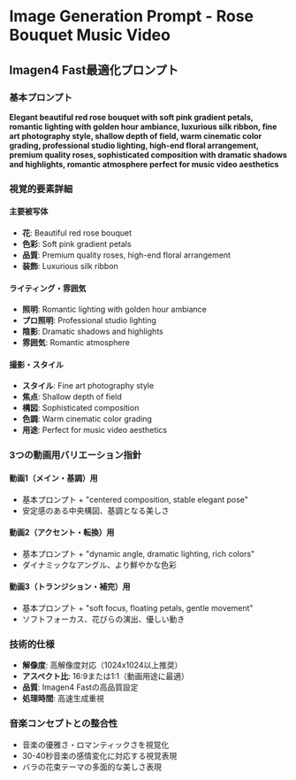 # Image Generation Prompt - Rose Bouquet Music Video

## Imagen4 Fast最適化プロンプト

### 基本プロンプト
**Elegant beautiful red rose bouquet with soft pink gradient petals, romantic lighting with golden hour ambiance, luxurious silk ribbon, fine art photography style, shallow depth of field, warm cinematic color grading, professional studio lighting, high-end floral arrangement, premium quality roses, sophisticated composition with dramatic shadows and highlights, romantic atmosphere perfect for music video aesthetics**

### 視覚的要素詳細

#### 主要被写体
- **花**: Beautiful red rose bouquet
- **色彩**: Soft pink gradient petals
- **品質**: Premium quality roses, high-end floral arrangement
- **装飾**: Luxurious silk ribbon

#### ライティング・雰囲気
- **照明**: Romantic lighting with golden hour ambiance
- **プロ照明**: Professional studio lighting
- **陰影**: Dramatic shadows and highlights
- **雰囲気**: Romantic atmosphere

#### 撮影・スタイル
- **スタイル**: Fine art photography style
- **焦点**: Shallow depth of field
- **構図**: Sophisticated composition  
- **色調**: Warm cinematic color grading
- **用途**: Perfect for music video aesthetics

### 3つの動画用バリエーション指針

#### 動画1（メイン・基調）用
- 基本プロンプト + "centered composition, stable elegant pose"
- 安定感のある中央構図、基調となる美しさ

#### 動画2（アクセント・転換）用  
- 基本プロンプト + "dynamic angle, dramatic lighting, rich colors"
- ダイナミックなアングル、より鮮やかな色彩

#### 動画3（トランジション・補完）用
- 基本プロンプト + "soft focus, floating petals, gentle movement"
- ソフトフォーカス、花びらの演出、優しい動き

### 技術的仕様
- **解像度**: 高解像度対応（1024x1024以上推奨）
- **アスペクト比**: 16:9または1:1（動画用途に最適）
- **品質**: Imagen4 Fastの高品質設定
- **処理時間**: 高速生成重視

### 音楽コンセプトとの整合性
- 音楽の優雅さ・ロマンティックさを視覚化
- 30-40秒音楽の感情変化に対応する視覚表現
- バラの花束テーマの多面的な美しさ表現